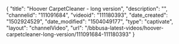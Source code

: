 {
    "title": "Hoover CarpetCleaner - long version",
    "description": "",
    "channelid": "111091684",
    "videoid": "111180393",
    "date_created": "1502924529",
    "date_modified": "1504049177",
    "type": "captivate",
    "layout": "channelVideo",
    "url": "\/bbbusa-latest-videos\/hoover-carpetcleaner-long-version\/111091684-111180393"
}